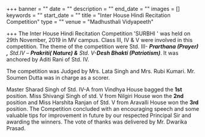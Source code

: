 +++
banner = ""
date = ""
description = ""
end_date = ""
images = []
keywords = ""
start_date = ""
title = "Inter House Hindi Recitation Competition"
type = ""
venue = "Madhusthali Vidyapeeth"

+++
The Inter House Hindi Recitation Competition 'SURBHI ' was held on 29th November, 2019 in MV campus. Class III, IV & V were involved in this competition. The theme of the competition were Std. III- **_Prarthana (Prayer) ,_** _Std.IV – **Prakriti( Nature) &** Std. V-**Desh Bhakti (Patriotism)**_. It was anchored by Aditi Rani of Std. IV.

The competition was Judged by Mrs. Lata Singh and Mrs. Rubi Kumari. Mr. Soumen Dutta was in charge as a scorer.

Master Sharad Singh of Std. IV-A from Vindhya House bagged the **1st** position. Miss Shivangi Singh of std. V from Nilgiri House won the **2nd** position and Miss Harshita Ranjan of Std. V from Aravalli House won the **3rd** position. The Competition concluded with an encouraging speech and some valuable tips for improvement in future by our respected Principal Sir and awarding the winners. The vote of thanks was delivered by Mr. Dwarika Prasad.